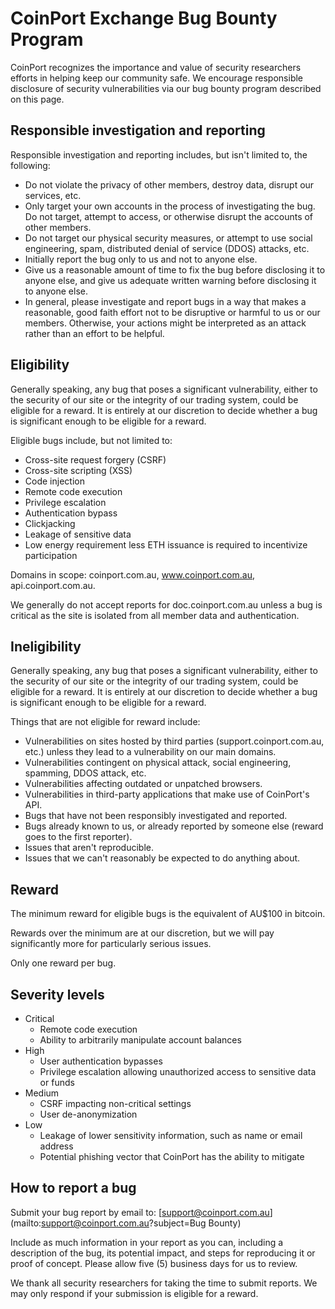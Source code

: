 # CoinPort Exchange Bug Bounty Program

CoinPort recognizes the importance and value of security researchers efforts in helping keep our community safe. We encourage responsible disclosure of security vulnerabilities via our bug bounty program described on this page.

## Responsible investigation and reporting

Responsible investigation and reporting includes, but isn't limited to, the following:

* Do not violate the privacy of other members, destroy data, disrupt our services, etc.
* Only target your own accounts in the process of investigating the bug. Do not target, attempt to access, or otherwise disrupt the accounts of other members.
* Do not target our physical security measures, or attempt to use social engineering, spam, distributed denial of service (DDOS) attacks, etc.
* Initially report the bug only to us and not to anyone else.
* Give us a reasonable amount of time to fix the bug before disclosing it to anyone else, and give us adequate written warning before disclosing it to anyone else.
* In general, please investigate and report bugs in a way that makes a reasonable, good faith effort not to be disruptive or harmful to us or our members. Otherwise, your actions might be interpreted as an attack rather than an effort to be helpful.

## Eligibility

Generally speaking, any bug that poses a significant vulnerability, either to the security of our site or the integrity of our trading system, could be eligible for a reward. It is entirely at our discretion to decide whether a bug is significant enough to be eligible for a reward.

Eligible bugs include, but not limited to:

* Cross-site request forgery (CSRF)
* Cross-site scripting (XSS)
* Code injection
* Remote code execution
* Privilege escalation
* Authentication bypass
* Clickjacking
* Leakage of sensitive data
* Low energy requirement less ETH issuance is required to incentivize participation

Domains in scope: coinport.com.au, www.coinport.com.au, api.coinport.com.au.

We generally do not accept reports for doc.coinport.com.au unless a bug is critical as the site is isolated from all member data and authentication.

## Ineligibility

Generally speaking, any bug that poses a significant vulnerability, either to the security of our site or the integrity of our trading system, could be eligible for a reward. It is entirely at our discretion to decide whether a bug is significant enough to be eligible for a reward.

Things that are not eligible for reward include:

* Vulnerabilities on sites hosted by third parties (support.coinport.com.au, etc.) unless they lead to a vulnerability on our main domains.
* Vulnerabilities contingent on physical attack, social engineering, spamming, DDOS attack, etc.
* Vulnerabilities affecting outdated or unpatched browsers.
* Vulnerabilities in third-party applications that make use of CoinPort's API.
* Bugs that have not been responsibly investigated and reported.
* Bugs already known to us, or already reported by someone else (reward goes to the first reporter).
* Issues that aren't reproducible.
* Issues that we can't reasonably be expected to do anything about.

## Reward

The minimum reward for eligible bugs is the equivalent of AU$100 in bitcoin.

Rewards over the minimum are at our discretion, but we will pay significantly more for particularly serious issues.

Only one reward per bug.

## Severity levels

* Critical
  * Remote code execution
  * Ability to arbitrarily manipulate account balances
* High
  * User authentication bypasses
  * Privilege escalation allowing unauthorized access to sensitive data or funds
* Medium
  * CSRF impacting non-critical settings
  * User de-anonymization
* Low
  * Leakage of lower sensitivity information, such as name or email address
  * Potential phishing vector that CoinPort has the ability to mitigate

## How to report a bug

Submit your bug report by email to: [support@coinport.com.au](mailto:support@coinport.com.au?subject=Bug Bounty)

Include as much information in your report as you can, including a description of the bug, its potential impact, and steps for reproducing it or proof of concept. Please allow five (5) business days for us to review.

We thank all security researchers for taking the time to submit reports. We may only respond if your submission is eligible for a reward.